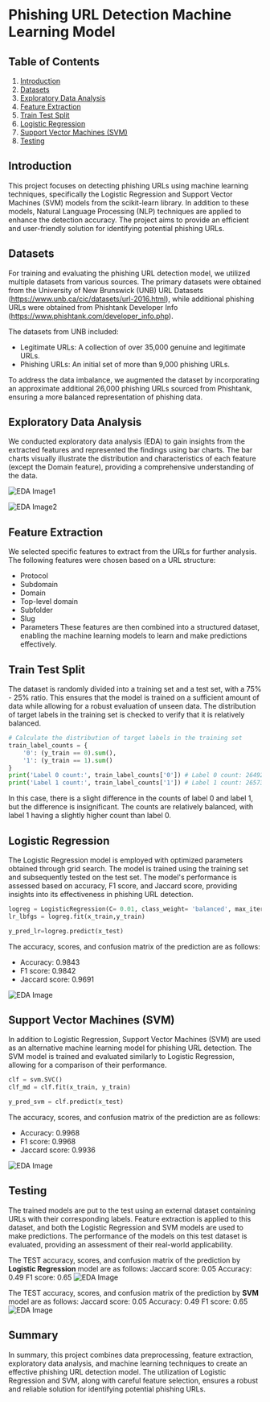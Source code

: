 # Phishing URL Detection Machine Learning Model

## Table of Contents
  1. [Introduction](#introduction)<br>
  2. [Datasets](#datasets)<br>
  3. [Exploratory Data Analysis](#eda)<br>
  4. [Feature Extraction](#feature-extraction)<br>
  5. [Train Test Split](#train-test-split)<br>
  6. [Logistic Regression](#logistic-regression)<br>
  7. [Support Vector Machines (SVM)](#svm)<br>
  8. [Testing](#testing)<br>

## <a name="introduction"> Introduction</a>
This project focuses on detecting phishing URLs using machine learning techniques, specifically the Logistic Regression and Support Vector Machines (SVM) models from the scikit-learn library. In addition to these models, Natural Language Processing (NLP) techniques are applied to enhance the detection accuracy. The project aims to provide an efficient and user-friendly solution for identifying potential phishing URLs.

## <a name="datasets"> Datasets</a>
For training and evaluating the phishing URL detection model, we utilized multiple datasets from various sources. The primary datasets were obtained from the University of New Brunswick (UNB) URL Datasets (https://www.unb.ca/cic/datasets/url-2016.html), while additional phishing URLs were obtained from Phishtank Developer Info (https://www.phishtank.com/developer_info.php).

The datasets from UNB included:
 -  Legitimate URLs: A collection of over 35,000 genuine and legitimate URLs.
 -  Phishing URLs: An initial set of more than 9,000 phishing URLs.

To address the data imbalance, we augmented the dataset by incorporating an approximate additional 26,000 phishing URLs sourced from Phishtank, ensuring a more balanced representation of phishing data.

## <a name="eda"> Exploratory Data Analysis</a>
We conducted exploratory data analysis (EDA) to gain insights from the extracted features and represented the findings using bar charts. The bar charts visually illustrate the distribution and characteristics of each feature (except the Domain feature), providing a comprehensive understanding of the data.

![EDA Image1](imgs/historic-graph.png)

![EDA Image2](imgs/density-map.png)



## <a name="feature-extraction"> Feature Extraction</a>
We selected specific features to extract from the URLs for further analysis. The following features were chosen based on a URL structure:
 -  Protocol
 -  Subdomain
 -  Domain
 -  Top-level domain
 -  Subfolder
 -  Slug
 -  Parameters
These features are then combined into a structured dataset, enabling the machine learning models to learn and make predictions effectively.

## <a name="train-test-split"> Train Test Split</a>
The dataset is randomly divided into a training set and a test set, with a 75% - 25% ratio. This ensures that the model is trained on a sufficient amount of data while allowing for a robust evaluation of unseen data. The distribution of target labels in the training set is checked to verify that it is relatively balanced.
```python
# Calculate the distribution of target labels in the training set
train_label_counts = {
    '0': (y_train == 0).sum(),
    '1': (y_train == 1).sum()
}
print('Label 0 count:', train_label_counts['0']) # Label 0 count: 26492
print('Label 1 count:', train_label_counts['1']) # Label 1 count: 26573
```
In this case, there is a slight difference in the counts of label 0 and label 1, but the difference is insignificant. The counts are relatively balanced, with label 1 having a slightly higher count than label 0.

## <a name="logistic-regression"> Logistic Regression
The Logistic Regression model is employed with optimized parameters obtained through grid search. The model is trained using the training set and subsequently tested on the test set. The model's performance is assessed based on accuracy, F1 score, and Jaccard score, providing insights into its effectiveness in phishing URL detection.
```python
logreg = LogisticRegression(C= 0.01, class_weight= 'balanced', max_iter= 500, penalty= 'l2', random_state=42)
lr_lbfgs = logreg.fit(x_train,y_train)

y_pred_lr=logreg.predict(x_test)
```
The accuracy, scores, and confusion matrix of the prediction are as follows:
- Accuracy: 0.9843
- F1 score: 0.9842
- Jaccard score: 0.9691

![EDA Image](imgs/confusion-matrix-lr.png)

## <a name="svm"> Support Vector Machines (SVM)</a>
In addition to Logistic Regression, Support Vector Machines (SVM) are used as an alternative machine learning model for phishing URL detection. The SVM model is trained and evaluated similarly to Logistic Regression, allowing for a comparison of their performance.
```python
clf = svm.SVC()
clf_md = clf.fit(x_train, y_train)

y_pred_svm = clf.predict(x_test)
```
The accuracy, scores, and confusion matrix of the prediction are as follows:
- Accuracy: 0.9968
- F1 score: 0.9968
- Jaccard score: 0.9936

![EDA Image](imgs/confusion-matrix-svm.png)

## <a name="testing"> Testing</a>
The trained models are put to the test using an external dataset containing URLs with their corresponding labels. Feature extraction is applied to this dataset, and both the Logistic Regression and SVM models are used to make predictions. The performance of the models on this test dataset is evaluated, providing an assessment of their real-world applicability.

The TEST accuracy, scores, and confusion matrix of the prediction by <strong>Logistic Regression</strong> model are as follows:
Jaccard score: 0.05
Accuracy: 0.49
F1 score: 0.65
![EDA Image](imgs/confusion-matrix-lr-test.png)

The TEST accuracy, scores, and confusion matrix of the prediction by <strong>SVM</strong> model are as follows:
Jaccard score: 0.05
Accuracy: 0.49
F1 score: 0.65
![EDA Image](imgs/confusion-matrix-svm-test.png)

## <a> Summary</a>
In summary, this project combines data preprocessing, feature extraction, exploratory data analysis, and machine learning techniques to create an effective phishing URL detection model. The utilization of Logistic Regression and SVM, along with careful feature selection, ensures a robust and reliable solution for identifying potential phishing URLs.
